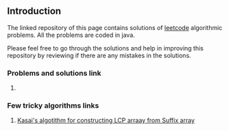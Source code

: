 ## Introduction

The linked repository of this page contains solutions of [leetcode](https://leetcode.com/) algorithmic problems. All the problems are coded in java.

Please feel free to go through the solutions and help in improving this repository by reviewing if there are any mistakes in the solutions.  

### Problems and solutions link

1. 

### Few tricky algorithms links

1. <a href="https://stackoverflow.com/questions/57748988/kasai-algorithm-for-constructing-lcp-array-practical-example"> Kasai's algotithm for constructing LCP arraay from Suffix array </a>
